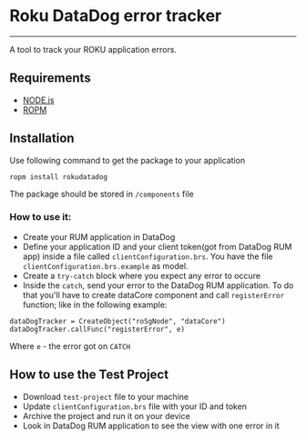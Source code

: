 # Roku DataDog error tracker
- - -
A tool to track your ROKU application errors.

## Requirements
- [NODE.js](https://nodejs.org/en/download/)
- [ROPM](https://github.com/rokucommunity/ropm)

## Installation
Use following command to get the package to your application
```
ropm install rokudatadog
```
The package should be stored in `/components` file

### How to use it:
- Create your RUM application in DataDog
- Define your application ID and your client token(got from DataDog RUM app) inside a file called `clientConfiguration.brs`. You have the file `clientConfiguration.brs.example` as model.
- Create a `try-catch` block where you expect any error to occure
- Inside the `catch`, send your error to the DataDog RUM application. To do that you'll have to create dataCore component and call `registerError` function; like in the following example:
```
dataDogTracker = CreateObject("roSgNode", "dataCore")
dataDogTracker.callFunc("registerError", e)
```
Where `e` - the error got on `CATCH`

## How to use the Test Project
- Download `test-project` file to your machine
- Update `clientConfiguration.brs` file with your ID and token
- Archive the project and run it on your device
- Look in DataDog RUM application to see the view with one error in it
